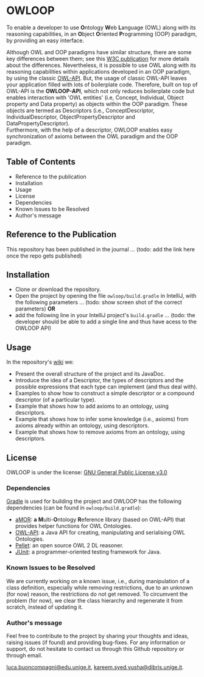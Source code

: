 # OWLOOP

To enable a developer to use **O**ntology **W**eb **L**anguage (OWL) along with its reasoning capabilities, in an **O**bject **O**riented **P**rogramming (OOP) paradigm, by providing an easy interface.

Although OWL and OOP paradigms have similar structure, there are some key differences between them; see this [W3C publication](https://www.w3.org/2001/sw/BestPractices/SE/ODSD/) for more details about the differences. Nevertheless, it is possible to use OWL along with its reasoning capabilities within applications developed in an OOP paradigm, by using the classic [OWL-API](https://github.com/owlcs/owlapi).
But, the usage of classic OWL-API leaves your application filled with lots of boilerplate code. Therefore, built on top of OWL-API is the **OWLOOP-API**, which not only reduces boilerplate code but enables interaction with 'OWL entities' (i.e, Concept, Individual, Object property and Data property) as objects within the OOP paradigm. These objects are termed as Descriptors (i.e., ConceptDescriptor, IndividualDescriptor, ObjectPropertyDescriptor and DataPropertyDescriptor).  
Furthermore, with the help of a descriptor, OWLOOP enables easy synchronization of axioms between the OWL paradigm and the OOP paradigm.

## Table of Contents
- Reference to the publication
- Installation
- Usage
- License
- Dependencies
- Known Issues to be Resolved
- Author's message

##

## Reference to the Publication

This repository has been published in the journal ... (todo: add the link here once the repo gets published)

## Installation

- Clone or download the repository.
- Open the project by opening the file `owloop/build.gradle` in IntelliJ, with the following parameters ... (todo: show screen shot of the correct parameters)
**OR**
- add the following line in your IntelliJ project's `build.gradle` ... (todo: the developer should be able to add a single line and thus have acess to the OWLOOP API)

## Usage

In the repository's [wiki](https://github.com/EmaroLab/owloop/wiki) we:
- Present the overall structure of the project and its JavaDoc.
- Introduce the idea of a Descriptor, the types of descriptors and the possible expressions that each type can implement (and thus deal with).
- Examples to show how to construct a simple descriptor or a compound descriptor (of a particular type).
- Example that shows how to add axioms to an ontology, using descriptors.
- Example that shows how to infer some knowledge (i.e., axioms) from axioms already within an ontology, using descriptors.
- Example that shows how to remove axioms from an ontology, using descriptors.

## License

OWLOOP is under the license: [GNU General Public License v3.0](owloop/LICENSE)


### Dependencies

[Gradle](https://gradle.org/) is used for building the project and OWLOOP has the following dependencies (can be found in `owloop/build.gradle`):

- [aMOR](https://github.com/EmaroLab/multi_ontology_reference): **a** **M**ulti-**O**ntology **R**eference library (based on OWL-API) that provides helper functions for OWL Ontologies.
- [OWL-API](https://github.com/owlcs/owlapi): a Java API for creating, manipulating and serialising OWL Ontologies.
- [Pellet](https://github.com/stardog-union/pellet): an open source OWL 2 DL reasoner.
- [JUnit](https://github.com/junit-team): a programmer-oriented testing framework for Java.

### Known Issues to be Resolved

We are currently working on a known issue, i.e., during manipulation of a class definition, especially while removing restrictions, due to an unknown (for now) reason, the restrictions do not get removed. 
To circumvent the problem (for now), we clear the class hierarchy and regenerate it from scratch, instead of updating it. 

### Author's message
Feel free to contribute to the project by sharing your thoughts and ideas, raising issues (if found) and providing bug-fixes. 
For any information or support, do not hesitate to contact us through this Github repository or through email.

[luca.buoncompagni@edu.unige.it](mailto:luca.buoncompagni@edu.unige.it),
[kareem.syed.yusha@dibris.unige.it](mailto:kareem.syed.yusha@dibris.unige.it).

